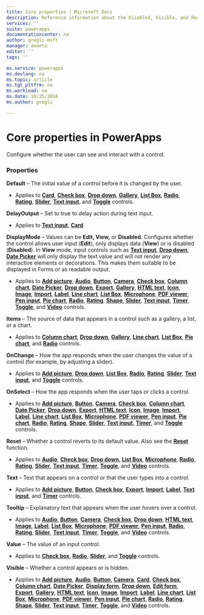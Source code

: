 ```yaml
---
title: Core properties | Microsoft Docs
description: Reference information about the Disabled, Visible, and ReadOnly properties
services: ''
suite: powerapps
documentationcenter: na
author: gregli-msft
manager: anneta
editor: ''
tags: ''

ms.service: powerapps
ms.devlang: na
ms.topic: article
ms.tgt_pltfrm: na
ms.workload: na
ms.date: 10/25/2016
ms.author: gregli

---
```

# Core properties in PowerApps
Configure whether the user can see and interact with a control.

### Properties
**Default** – The initial value of a control before it is changed by the user.

* Applies to **[Card](../maker/controls/control-card.md)**, **[Check box](../maker/controls/control-check-box.md)**, **[Drop down](../maker/controls/control-drop-down.md)**, **[Gallery](../maker/controls/control-gallery.md)**, **[List Box](../maker/controls/control-list-box.md)**, **[Radio](../maker/controls/control-radio.md)**, **[Rating](../maker/controls/control-rating.md)**, **[Slider](../maker/controls/control-slider.md)**, **[Text input](control-text-input.md)**, and **[Toggle](control-toggle.md)** controls.

**DelayOutput** – Set to true to delay action during text input.

* Applies to  **[Text input](control-text-input.md)**, **[Card](../maker/controls/control-card.md)**

**DisplayMode** – Values can be **Edit, View,** or **Disabled**. Configures whether the control allows user input (**Edit**), only displays data (**View**) or is disabled (**Disabled**).  In **View** mode, input controls such as **[Text input](control-text-input.md)**, **[Drop down](../maker/controls/control-drop-down.md)**, **[Date Picker](../maker/controls/control-date-picker.md)** will only display the text value and will not render any interactive elements or decorations.  This makes them suitable to be displayed in Forms or as readable output.

* Applies to **[Add picture](../maker/controls/control-add-picture.md)**, **[Audio](../maker/controls/control-audio-video.md)**, **[Button](../maker/controls/control-button.md)**, **[Camera](../maker/controls/control-camera.md)**, **[Check box](../maker/controls/control-check-box.md)**, **[Column chart](../maker/controls/control-column-line-chart.md)**, **[Date Picker](../maker/controls/control-date-picker.md)**, **[Drop down](../maker/controls/control-drop-down.md)**, **[Export](../maker/controls/control-export-import.md)**, **[Gallery](../maker/controls/control-gallery.md)**, **[HTML text](../maker/controls/control-html-text.md)**, **[Icon](../maker/controls/control-shapes-icons.md)**, **[Image](../maker/controls/control-image.md)**, **[Import](../maker/controls/control-export-import.md)**, **[Label](control-text-box.md)**, **[Line chart](../maker/controls/control-column-line-chart.md)**, **[List Box](../maker/controls/control-list-box.md)**, **[Microphone](../maker/controls/control-microphone.md)**, **[PDF viewer](../maker/controls/control-pdf-viewer.md)**, **[Pen input](../maker/controls/control-pen-input.md)**, **[Pie chart](../maker/controls/control-pie-chart.md)**, **[Radio](../maker/controls/control-radio.md)**, **[Rating](../maker/controls/control-rating.md)**, **[Shape](../maker/controls/control-shapes-icons.md)**, **[Slider](../maker/controls/control-slider.md)**, **[Text input](control-text-input.md)**, **[Timer](control-timer.md)**, **[Toggle](control-toggle.md)**, and **[Video](../maker/controls/control-audio-video.md)** controls.

**Items** – The source of data that appears in a control such as a gallery, a list, or a chart.

* Applies to **[Column chart](../maker/controls/control-column-line-chart.md)**, **[Drop down](../maker/controls/control-drop-down.md)**, **[Gallery](../maker/controls/control-gallery.md)**, **[Line chart](../maker/controls/control-column-line-chart.md)**, **[List Box](../maker/controls/control-list-box.md)**, **[Pie chart](../maker/controls/control-pie-chart.md)**, and **[Radio](../maker/controls/control-radio.md)** controls.

**OnChange** – How the app responds when the user changes the value of a control (for example, by adjusting a slider).

* Applies to **[Add picture](../maker/controls/control-add-picture.md)**, **[Drop down](../maker/controls/control-drop-down.md)**, **[List Box](../maker/controls/control-list-box.md)**, **[Radio](../maker/controls/control-radio.md)**, **[Rating](../maker/controls/control-rating.md)**, **[Slider](../maker/controls/control-slider.md)**, **[Text input](control-text-input.md)**, and **[Toggle](control-toggle.md)** controls.

**OnSelect** – How the app responds when the user taps or clicks a control.

* Applies to **[Add picture](../maker/controls/control-add-picture.md)**, **[Button](../maker/controls/control-button.md)**, **[Camera](../maker/controls/control-camera.md)**, **[Check box](../maker/controls/control-check-box.md)**, **[Column chart](../maker/controls/control-column-line-chart.md)**, **[Date Picker](../maker/controls/control-date-picker.md)**, **[Drop down](../maker/controls/control-drop-down.md)**, **[Export](../maker/controls/control-export-import.md)**, **[HTML text](../maker/controls/control-html-text.md)**, **[Icon](../maker/controls/control-shapes-icons.md)**, **[Image](../maker/controls/control-image.md)**, **[Import](../maker/controls/control-export-import.md)**, **[Label](control-text-box.md)**, **[Line chart](../maker/controls/control-column-line-chart.md)**, **[List Box](../maker/controls/control-list-box.md)**, **[Microphone](../maker/controls/control-microphone.md)**, **[PDF viewer](../maker/controls/control-pdf-viewer.md)**, **[Pen input](../maker/controls/control-pen-input.md)**, **[Pie chart](../maker/controls/control-pie-chart.md)**, **[Radio](../maker/controls/control-radio.md)**, **[Rating](../maker/controls/control-rating.md)**, **[Shape](../maker/controls/control-shapes-icons.md)**, **[Slider](../maker/controls/control-slider.md)**, **[Text input](control-text-input.md)**, **[Timer](control-timer.md)**, and **[Toggle](control-toggle.md)** controls.

**Reset** – Whether a control reverts to its default value.  Also see the **[Reset](../functions/function-reset.md)** function.

* Applies to **[Audio](../maker/controls/control-audio-video.md)**, **[Check box](../maker/controls/control-check-box.md)**, **[Drop down](../maker/controls/control-drop-down.md)**, **[List Box](../maker/controls/control-list-box.md)**, **[Microphone](../maker/controls/control-microphone.md)**, **[Radio](../maker/controls/control-radio.md)**, **[Rating](../maker/controls/control-rating.md)**, **[Slider](../maker/controls/control-slider.md)**, **[Text input](control-text-input.md)**, **[Timer](control-timer.md)**, **[Toggle](control-toggle.md)**, and **[Video](../maker/controls/control-audio-video.md)** controls.

**Text** – Text that appears on a control or that the user types into a control.

* Applies to **[Add picture](../maker/controls/control-add-picture.md)**, **[Button](../maker/controls/control-button.md)**, **[Check box](../maker/controls/control-check-box.md)**, **[Export](../maker/controls/control-export-import.md)**, **[Import](../maker/controls/control-export-import.md)**, **[Label](control-text-box.md)**, **[Text input](control-text-input.md)**, and **[Timer](control-timer.md)** controls.

**Tooltip** – Explanatory text that appears when the user hovers over a control.

* Applies to **[Audio](../maker/controls/control-audio-video.md)**, **[Button](../maker/controls/control-button.md)**, **[Camera](../maker/controls/control-camera.md)**, **[Check box](../maker/controls/control-check-box.md)**, **[Drop down](../maker/controls/control-drop-down.md)**, **[HTML text](../maker/controls/control-html-text.md)**, **[Image](../maker/controls/control-image.md)**, **[Label](control-text-box.md)**, **[List Box](../maker/controls/control-list-box.md)**, **[Microphone](../maker/controls/control-microphone.md)**, **[PDF viewer](../maker/controls/control-pdf-viewer.md)**, **[Pen input](../maker/controls/control-pen-input.md)**, **[Radio](../maker/controls/control-radio.md)**, **[Rating](../maker/controls/control-rating.md)**, **[Slider](../maker/controls/control-slider.md)**, **[Text input](control-text-input.md)**, **[Timer](control-timer.md)**, **[Toggle](control-toggle.md)**, and **[Video](../maker/controls/control-audio-video.md)** controls.

**Value** – The value of an input control.

* Applies to **[Check box](../maker/controls/control-check-box.md)**, **[Radio](../maker/controls/control-radio.md)**, **[Slider](../maker/controls/control-slider.md)**, and **[Toggle](control-toggle.md)** controls.

**Visible** – Whether a control appears or is hidden.

* Applies to **[Add picture](../maker/controls/control-add-picture.md)**, **[Audio](../maker/controls/control-audio-video.md)**, **[Button](../maker/controls/control-button.md)**, **[Camera](../maker/controls/control-camera.md)**, **[Card](../maker/controls/control-card.md)**, **[Check box](../maker/controls/control-check-box.md)**, **[Column chart](../maker/controls/control-column-line-chart.md)**, **[Date Picker](../maker/controls/control-date-picker.md)**, **[Display form](../maker/controls/control-form-detail.md)**, **[Drop down](../maker/controls/control-drop-down.md)**, **[Edit form](../maker/controls/control-form-detail.md)**, **[Export](../maker/controls/control-export-import.md)**, **[Gallery](../maker/controls/control-gallery.md)**, **[HTML text](../maker/controls/control-html-text.md)**, **[Icon](../maker/controls/control-shapes-icons.md)**, **[Image](../maker/controls/control-image.md)**, **[Import](../maker/controls/control-export-import.md)**, **[Label](control-text-box.md)**, **[Line chart](../maker/controls/control-column-line-chart.md)**, **[List Box](../maker/controls/control-list-box.md)**, **[Microphone](../maker/controls/control-microphone.md)**, **[PDF viewer](../maker/controls/control-pdf-viewer.md)**, **[Pen input](../maker/controls/control-pen-input.md)**, **[Pie chart](../maker/controls/control-pie-chart.md)**, **[Radio](../maker/controls/control-radio.md)**, **[Rating](../maker/controls/control-rating.md)**, **[Shape](../maker/controls/control-shapes-icons.md)**, **[Slider](../maker/controls/control-slider.md)**, **[Text input](control-text-input.md)**, **[Timer](control-timer.md)**, **[Toggle](control-toggle.md)**, and **[Video](../maker/controls/control-audio-video.md)** controls.

